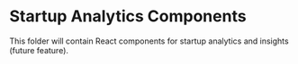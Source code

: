 # Startup Analytics Components

This folder will contain React components for startup analytics and insights (future feature). 